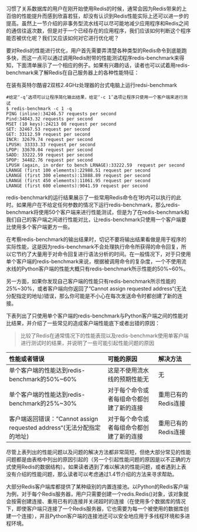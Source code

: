 习惯了关系数据库的用户在刚开始使用Redis的时候，通常会因为Redis带来的上百倍的性能提升而感到欣喜若狂，却没有认识到Redis性能实际上还可以进一步的提高。虽然上一节介绍的非事务型流水线可以尽可能地减少应用程序和Redis之间的通信往返次数，但是对于一个已经存在的应用程序，我们应该如何判断这个程序能否被优化呢？我们又应该如何对它进行优化呢？

要对Redis的性能进行优化，用户首先需要弄清楚各种类型的Redis命令到底能跑多快，而这一点可以通过调用Redis附带的性能测试程序redis-benchmark来得知，下面清单展示了一个相应的例子。如果有兴趣的话，读者也可以试着用redis-benchmark来了解Redis在自己服务器上的各种性能特征：

在装有英特尔酷睿2双核2.4GHz处理器的台式电脑上运行redsi-benchmark

```
#给定‘-q’选项可以让程序简化输出结果，给定‘-c 1’选项让程序只使用一个客户端来进行测试
$ redis-benchmark -c 1 -q
PING (inline):34246.57 requests per second
Pind:34843.32 requests per second
MSET (10 keys):24213 08 request per second
SET: 32467.53 request per second
GET: 33112.59 request per second
INCR: 32679.74 request per second
LPUSH: 33333.33 request per second
LPOP: 33670.04 request per second
SADD: 33222.59 request per second
SPOP: 34482.76 request per second
LPUSH (again, in order to bench LRNAGE):33222.59  request per second
LRANGE (first 100 elements):22988.51 request per second
LRANGE (first 300 elements):13888.89 request per second
LRANGE (first 450 elements):11061.95 request per second
LRANGE (first 600 elements):9041.59 request per second
```

redis-benchmark的运行结果展示了一些常用Redis命令在1秒内可以执行的此时。如果用户在不给定任何参数的情况下运行redis-benchmark，那么redis-benchmark将使用50个客户端来进行性能测试，但是为了在redis-benchmark和我们自己的客户端之间进行性能对比，让redis-benchmark只使用一个客户端要比使用多个客户端更方一些。

在考察redis-benchmark的输出结果时，切记不要将输出结果看做是用于程序的实际性能，这是因为redis-benchmark不会处理执行命令所获得的命令回复，所以它节约了大量用于对命令回复进行语法分析的时间。在一般情况下，对于只使用单个客户端的redis-benchmark来说，根据被调用命令的复杂度，一个不使用流水线的Python客户端的性能大概只有redis-benchmark所示性能的50%~60%。

另一方面，如果你发现自己客户端的性能只有redis-benchmark所示性能的25%~30%，或者客户端向你返回了”Cannot assign requested address“\(无法分配指定的地址\)错误，那么你可能是不小心在每次发送命令时都创建了新的连接。

下表列出了只使用单个客户端的redis-benchmark与Python客户端之间的性能对比结果，并介绍了一些常见的造成客户端性能底下或者出错的原因：

> 比较了Redis在通常情况下的性能表现以及redis-benchmark使用单客户端进行测试时的结果，并说明了一些可能引起性能问题的原因

| 性能或者错误 | 可能的原因 | 解决方法 |
| :--- | :--- | :--- |
| 单个客户端的性能达到redis-benchmark的50%~60% | 这是不使用流水线的预期性能无 | 无 |
| 单个客户端的性能达到redis-benchmark的25%~30% | 对于每个命令或者每组命令都创建了新的连接 | 重用已有的Redis连接 |
| 客户端返回错误：”Cannot assign requested address“\(无法分配指定的地址\) | 对于每个命令或者每组命令都创建了新的连接 | 重用已有的Redis连接 |

尽管上表列出的性能问题以及问题的解决方法都非常简短，但绝大部分常见的性能问题都是由表格中列出的原因引起的（另一个引起性能问题的原因是以不正确的方式使用Redis的数据结构）。如果读者遇到了难以解决的性能问题，或者遇到上表没有介绍的性能问题，那么读者可以考虑通过1.4节介绍的方法来寻求帮助。

大部分Redis客户端库都提供了某种级别的内置连接池。以Python的Redis客户端为例，对于每个Redis服务器，用户只需要创建一个redis.Redis\(\)对象，该对象就会按需创建连接、重用已有的连接并关闭超时的连接（在使用多个数据库的情况下，即使客户端只连接了一个Redis服务器，它也需要为每一个被使用的数据库创建一个连接），并且Python客户端的连接池还可以安全地应用于多线程环境和多进程环境。

